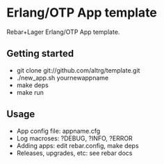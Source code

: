 Erlang/OTP App template
=======================

Rebar+Lager Erlang/OTP App template.

Getting started
---------------

* git clone git://github.com/altrg/template.git
* ./new_app.sh yournewappname
* make deps
* make run

Usage
-----

* App config file: appname.cfg
* Log macroses: ?DEBUG, ?INFO, ?ERROR
* Adding apps: edit rebar.config, make deps
* Releases, upgrades, etc: see rebar docs
